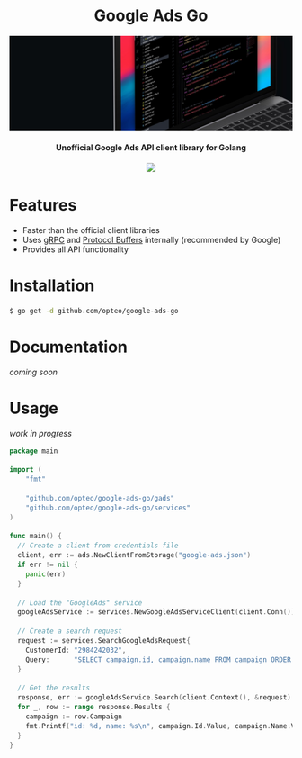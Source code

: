 <h1 align="center">Google Ads Go</h1>

![](opteo-dev.jpeg)

<h4 align="center">
  Unofficial Google Ads API client library for Golang
</h4>

<p align="center">
  <a href="https://opteo.com">
    <img src="https://app.opteo.com/icons/logo.svg">
  </a>
</p>

# Features

- Faster than the official client libraries
- Uses [gRPC](https://grpc.io/) and [Protocol Buffers](https://developers.google.com/protocol-buffers/) internally (recommended by Google)
- Provides all API functionality

# Installation

```bash
$ go get -d github.com/opteo/google-ads-go
```

# Documentation

_coming soon_

# Usage

_work in progress_

```go
package main

import (
    "fmt"

    "github.com/opteo/google-ads-go/gads"
    "github.com/opteo/google-ads-go/services"
)

func main() {
  // Create a client from credentials file
  client, err := ads.NewClientFromStorage("google-ads.json")
  if err != nil {
    panic(err)
  }

  // Load the "GoogleAds" service
  googleAdsService := services.NewGoogleAdsServiceClient(client.Conn())

  // Create a search request
  request := services.SearchGoogleAdsRequest{
    CustomerId: "2984242032",
    Query:      "SELECT campaign.id, campaign.name FROM campaign ORDER BY campaign.id",
  }

  // Get the results
  response, err := googleAdsService.Search(client.Context(), &request)
  for _, row := range response.Results {
    campaign := row.Campaign
    fmt.Printf("id: %d, name: %s\n", campaign.Id.Value, campaign.Name.Value)
  }
}
```

